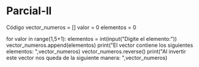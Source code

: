 # Parcial-ll
Código
vector_numeros = []
valor = 0
elementos = 0



for valor in range(1,5+1):
  elementos = int(input("Digite el elemento:"))
  vector_numeros.append(elementos)
print("El vector contiene los siguientes elementos: ",vector_numeros)
vector_numeros.reverse()
print("Al invertir este vector nos queda de la siguiente manera: ",vector_numeros)
